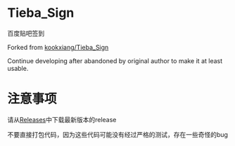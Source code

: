 # Tieba_Sign

百度贴吧签到

Forked from [kookxiang/Tieba_Sign](https://github.com/kookxiang/Tieba_Sign)

Continue developing after abandoned by original author to make it at least usable.

# 注意事项

请从[Releases](https://github.com/tsgirl/Tieba_Sign_new/releases)中下载最新版本的release

不要直接打包代码，因为这些代码可能没有经过严格的测试，存在一些奇怪的bug

